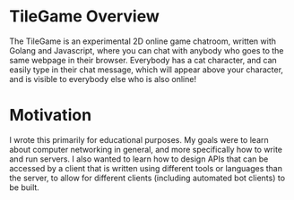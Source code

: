 # TileGame Overview

The TileGame is an experimental 2D online game chatroom, written 
with Golang and Javascript, where you can chat with anybody who goes 
to the same webpage in their browser. Everybody has a cat character, 
and can easily type in their chat message, which will appear above 
your character, and is visible to everybody else who is also online!


# Motivation

I wrote this primarily for educational purposes. My goals were to 
learn about computer networking in general, and more specifically how 
to write and run servers. I also wanted to learn how to design APIs 
that can be accessed by a client that is written using different tools
or languages than the server, to allow for different clients 
(including automated bot clients) to be built.





